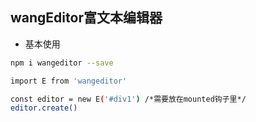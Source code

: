 ##  **wangEditor富文本编辑器**
* 基本使用
```bash
npm i wangeditor --save

import E from 'wangeditor'

const editor = new E('#div1') /*需要放在mounted钩子里*/
editor.create()
```

